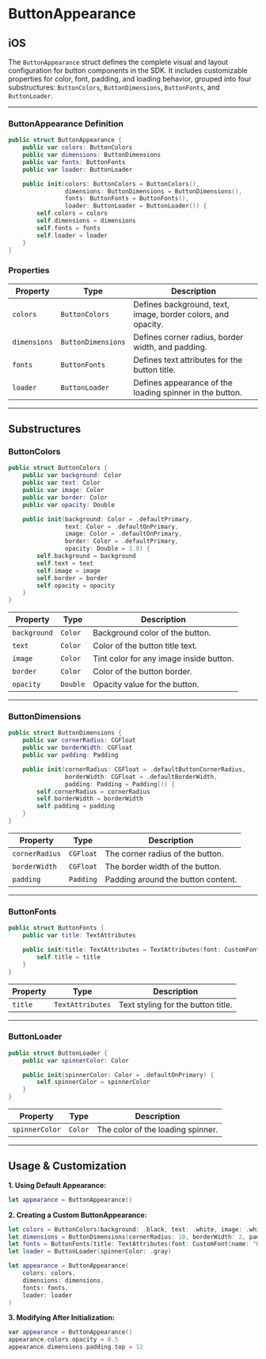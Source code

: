 # ButtonAppearance

## iOS

The `ButtonAppearance` struct defines the complete visual and layout configuration for button components in the SDK. It includes customizable properties for color, font, padding, and loading behavior, grouped into four substructures: `ButtonColors`, `ButtonDimensions`, `ButtonFonts`, and `ButtonLoader`.

---

### ButtonAppearance Definition

```swift
public struct ButtonAppearance {
    public var colors: ButtonColors
    public var dimensions: ButtonDimensions
    public var fonts: ButtonFonts
    public var loader: ButtonLoader

    public init(colors: ButtonColors = ButtonColors(),
                dimensions: ButtonDimensions = ButtonDimensions(),
                fonts: ButtonFonts = ButtonFonts(),
                loader: ButtonLoader = ButtonLoader()) {
        self.colors = colors
        self.dimensions = dimensions
        self.fonts = fonts
        self.loader = loader
    }
}
````

### Properties

| Property     | Type               | Description                                                  |
| ------------ | ------------------ | ------------------------------------------------------------ |
| `colors`     | `ButtonColors`     | Defines background, text, image, border colors, and opacity. |
| `dimensions` | `ButtonDimensions` | Defines corner radius, border width, and padding.            |
| `fonts`      | `ButtonFonts`      | Defines text attributes for the button title.                |
| `loader`     | `ButtonLoader`     | Defines appearance of the loading spinner in the button.     |

---

## Substructures

### ButtonColors

```swift
public struct ButtonColors {
    public var background: Color
    public var text: Color
    public var image: Color
    public var border: Color
    public var opacity: Double

    public init(background: Color = .defaultPrimary,
                text: Color = .defaultOnPrimary,
                image: Color = .defaultOnPrimary,
                border: Color = .defaultPrimary,
                opacity: Double = 1.0) {
        self.background = background
        self.text = text
        self.image = image
        self.border = border
        self.opacity = opacity
    }
}
```

| Property     | Type     | Description                             |
| ------------ | -------- | --------------------------------------- |
| `background` | `Color`  | Background color of the button.         |
| `text`       | `Color`  | Color of the button title text.         |
| `image`      | `Color`  | Tint color for any image inside button. |
| `border`     | `Color`  | Color of the button border.             |
| `opacity`    | `Double` | Opacity value for the button.           |

---

### ButtonDimensions

```swift
public struct ButtonDimensions {
    public var cornerRadius: CGFloat
    public var borderWidth: CGFloat
    public var padding: Padding

    public init(cornerRadius: CGFloat = .defaultButtonCornerRadius,
                borderWidth: CGFloat = .defaultBorderWidth,
                padding: Padding = Padding()) {
        self.cornerRadius = cornerRadius
        self.borderWidth = borderWidth
        self.padding = padding
    }
}
```

| Property       | Type      | Description                        |
| -------------- | --------- | ---------------------------------- |
| `cornerRadius` | `CGFloat` | The corner radius of the button.   |
| `borderWidth`  | `CGFloat` | The border width of the button.    |
| `padding`      | `Padding` | Padding around the button content. |

---

### ButtonFonts

```swift
public struct ButtonFonts {
    public var title: TextAttributes

    public init(title: TextAttributes = TextAttributes(font: CustomFont(size: 16.0))) {
        self.title = title
    }
}
```

| Property | Type             | Description                        |
| -------- | ---------------- | ---------------------------------- |
| `title`  | `TextAttributes` | Text styling for the button title. |

---

### ButtonLoader

```swift
public struct ButtonLoader {
    public var spinnerColor: Color

    public init(spinnerColor: Color = .defaultOnPrimary) {
        self.spinnerColor = spinnerColor
    }
}
```

| Property       | Type    | Description                       |
| -------------- | ------- | --------------------------------- |
| `spinnerColor` | `Color` | The color of the loading spinner. |

---

## Usage & Customization

**1. Using Default Appearance:**

```swift
let appearance = ButtonAppearance()
```

**2. Creating a Custom ButtonAppearance:**

```swift
let colors = ButtonColors(background: .black, text: .white, image: .white, border: .gray, opacity: 0.9)
let dimensions = ButtonDimensions(cornerRadius: 10, borderWidth: 2, padding: Padding(top: 8, leading: 16, bottom: 8, trailing: 16))
let fonts = ButtonFonts(title: TextAttributes(font: CustomFont(name: "HelveticaNeue-Bold", size: 18)))
let loader = ButtonLoader(spinnerColor: .gray)

let appearance = ButtonAppearance(
    colors: colors,
    dimensions: dimensions,
    fonts: fonts,
    loader: loader
)
```

**3. Modifying After Initialization:**

```swift
var appearance = ButtonAppearance()
appearance.colors.opacity = 0.5
appearance.dimensions.padding.top = 12
```
